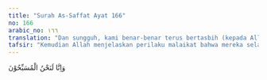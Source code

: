 ```yaml
---
title: "Surah As-Saffat Ayat 166"
no: 166
arabic_no: ١٦٦
translation: "Dan sungguh, kami benar-benar terus bertasbih (kepada Allah)."
tafsir: "Kemudian Allah menjelaskan perilaku malaikat bahwa mereka selalu bertasbih kepada-Nya. Bertasbih adalah mensucikan Allah dari sifat-sifat yang tidak layak bagi-Nya, baik berupa sifat-sifat kekurangan, seperti lemah, mengantuk, perlu pembantu/anak dan sebagainya atau sifat-sifat tercela seperti pemarah, zalim, dan sebagainya. Bertasbih itu tidak cukup hanya dengan ucapan, dengan membaca subhanallah, tetapi perlu diiringi dengan perbuatan. Contoh tasbih yang sempurna adalah apa yang dikerjakan malaikat, dimana mereka tidak hanya terus menerus memuji Allah tetapi juga melaksanakan sepenuhnya perintah-perintah-Nya."
---
```

وَاِنَّا لَنَحْنُ الْمُسَبِّحُوْنَ